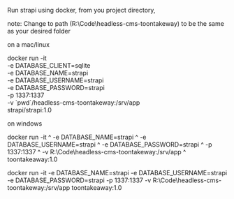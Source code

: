     
Run strapi using docker, from you project directory,

note: Change to path (R:\Code\headless-cms-toontakeway) to be the same as your desired folder 
    
on a mac/linux

docker run -it \
-e DATABASE_CLIENT=sqlite \
-e DATABASE_NAME=strapi \
-e DATABASE_USERNAME=strapi \
-e DATABASE_PASSWORD=strapi \
-p 1337:1337 \
-v \`pwd\`/headless-cms-toontakeway:/srv/app \
strapi/strapi:1.0


on windows

docker run -it ^
-e DATABASE_NAME=strapi ^
-e DATABASE_USERNAME=strapi ^
-e DATABASE_PASSWORD=strapi ^
-p 1337:1337 ^
-v R:\Code\headless-cms-toontakeway:/srv/app ^
toontakeaway:1.0

docker run -it -e DATABASE_NAME=strapi -e DATABASE_USERNAME=strapi -e DATABASE_PASSWORD=strapi -p 1337:1337 -v R:\Code\headless-cms-toontakeway:/srv/app toontakeaway:1.0